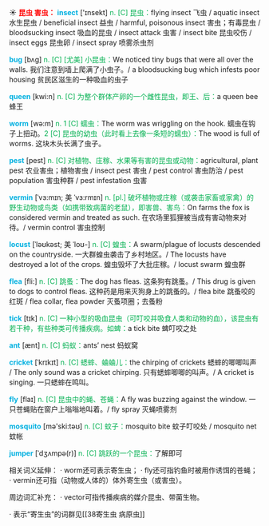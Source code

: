 ☀ <font color="red">**昆虫 害虫：**</font>
<font color="sky blue">**insect**</font> ['ɪnsekt] 
<font color="#00b050">n. [C] 昆虫：</font>flying insect 飞虫 / aquatic insect 水生昆虫 / beneficial insect 益虫 / harmful, poisonous insect 害虫；有毒昆虫 / bloodsucking insect 吸血的昆虫 / insect attack 虫害 / insect bite 昆虫咬伤 / insect eggs 昆虫卵 / insect spray 喷雾杀虫剂
           
<font color="sky blue">**bug**</font> [bʌg]
<font color="#00b050">n. [C] [尤美] 小昆虫：</font>We noticed tiny bugs that were all over the walls. 我们注意到墙上爬满了小虫子。/ a bloodsucking bug which infests poor housing 贫民区滋生的一种吸血的虫子

<font color="sky blue">**queen**</font> [kwi:n] 
<font color="#00b050">n. [C] 为整个群体产卵的一个雌性昆虫，即王、后：</font>a queen bee 蜂王

<font color="sky blue">**worm**</font> [wə:m] 
<font color="#00b050">n. 1 [C] 蠕虫：</font>The worm was wriggling on the hook. 蠕虫在钩子上扭动。<font color="#00b050">2 [C] 昆虫的幼虫（此时看上去像一条短的蠕虫）：</font>The wood is full of worms. 这块木头长满了虫子。

<font color="sky blue">**pest**</font> [pest] 
<font color="#00b050">n. [C] 对植物、庄稼、水果等有害的昆虫或动物：</font>agricultural, plant pest 农业害虫；植物害虫 / insect pest 害虫 / pest control 害虫防治 / pest population 害虫种群 / pest infestation 虫害
  
<font color="sky blue">**vermin**</font> [ˈvɜ:mɪn; 美 ˈvɜ:rmɪn]
<font color="#00b050">n. [pl.] 破坏植物或庄稼（或袭击家畜或家禽）的野生动物或鸟类（如携带致病菌的老鼠），即害兽、害鸟：</font>On farms the fox is considered vermin and treated as such. 在农场里狐狸被当成有害动物来对待。/ vermin control 害虫控制

<font color="sky blue">**locust**</font> [ˈləʊkəst; 美 ˈloʊ-]
<font color="#00b050">n. [C] 蝗虫：</font>A swarm/plague of locusts descended on the countryside. 一大群蝗虫袭击了乡村地区。/ The locusts have destroyed a lot of the crops. 蝗虫毁坏了大批庄稼。/ locust swarm 蝗虫群

<font color="sky blue">**flea**</font> [fli:]
<font color="#00b050">n. [C] 跳蚤：</font>The dog has fleas. 这条狗有跳蚤。/ This drug is given to dogs to control fleas. 这种药是用来灭狗身上的跳蚤的。/ flea bite 跳蚤咬的红斑 / flea collar, flea powder 灭蚤项圈；去蚤粉

<font color="sky blue">**tick**</font> [tɪk] 
<font color="#00b050">n. [C] 一种小型的吸血昆虫（可叮咬并吸食人类和动物的血），该昆虫有若干种，有些种类可传播疾病。如蜱：</font>a tick bite 蜱叮咬之处

<font color="sky blue">**ant**</font> [ænt] 
<font color="#00b050">n. [C] 蚂蚁：</font>ants’ nest 蚂蚁窝
          
<font color="sky blue">**cricket**</font> [ˈkrɪkɪt]
<font color="#00b050">n. [C] 蟋蟀、蛐蛐儿：</font>the chirping of crickets 蟋蟀的唧唧叫声 / The only sound was a cricket chirping. 只有蟋蟀唧唧的叫声。/ A cricket is singing. 一只蟋蟀在鸣叫。

<font color="sky blue">**fly**</font> [flaɪ] 
<font color="#00b050">n. [C] 昆虫中的蝇、苍蝇：</font>A fly was buzzing against the window. 一只苍蝇贴在窗户上嗡嗡地叫着。/ fly spray 灭蝇喷雾剂

<font color="sky blue">**mosquito**</font> [mə'ski:təʊ] 
<font color="#00b050">n. [C] 蚊子：</font>mosquito bite 蚊子叮咬处 / mosquito net 蚊帐
           
<font color="sky blue">**jumper**</font> [ˈdʒʌmpə(r)]
<font color="#00b050">n. [C] 跳跃的一个昆虫：</font>了解即可

相关词义延伸：
· worm还可表示寄生虫；
· fly还可指钓鱼时被用作诱饵的苍蝇；
· vermin还可指（动物或人体的）体外寄生虫（或害虫）。

周边词汇补充：
· vector可指传播疾病的媒介昆虫、带菌生物。

· 表示“寄生虫”的词群见[[38寄生虫 病原虫]]